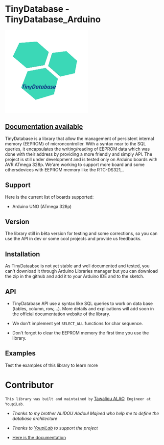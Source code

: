 TinyDatabase - TinyDatabase_Arduino
============

![TinyDatabase logo](TinyDatabase-logo-270.png)

## [Documentation available](https://tinydatabase-doc.vercel.app/)

TinyDatabase is a library that allow the management of persistent internal memory (EEPROM) of microncontroller. With a syntax near to the SQL queries, it encapsulates the writing/reading of EEPROM data which was done with their address by providing a more friendly and simply API. The project is still under development and is tested only on Arduino boards with AVR ATmega 328p. We'are working to support more board and some othersdevices with EEPROM memory like the RTC-DS321,..

## Support
Here is the current list of boards supported:
- Arduino UNO (ATmega 328p)

## Version
The library still in bêta version for testing and some corrections, so you can use the API in dev or some cool projects and provide us feedbacks.

## Installation
As TinyDataabse is not yet stable and well documented and tested, you can't download it through Arduino Libraries manager but you can download the zip in the github and add it to your Arduino IDE and to the sketch.

## API
- TinyDatabase API use a syntax like SQL queries to work on data base (tables, column, row,...). More details and explications will add soon in the official documentation website of the library.

- We don't implement yet `SELECT_ALL` functions for char sequence.

- Don't forget to clear the EEPROM memory the first time you use the library.

## Examples
Test the examples of this library to learn more

# Contributor
`This library was built and maintained by` [Tawaliou ALAO](https://github.com/TawalMc)` Engineer at YoupiLab`. 

- _Thanks to my brother ALIDOU Abdoul Majeed who help me to define the database architecture_

- _Thanks to [YoupiLab](https://youpilab.com/) to support the project_

- [Here is the documentation](https://tinydatabase-doc.vercel.app/)